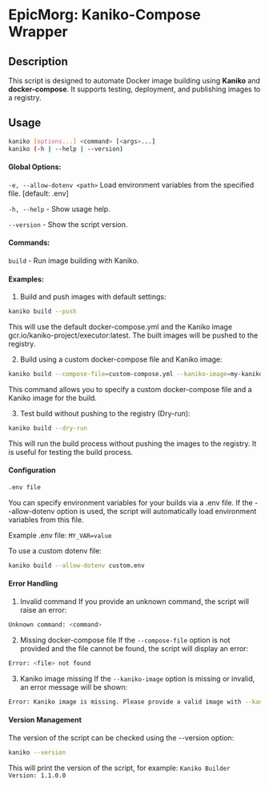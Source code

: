 # EpicMorg: Kaniko-Compose Wrapper

## Description

This script is designed to automate Docker image building using **Kaniko** and **docker-compose**. It supports testing, deployment, and publishing images to a registry.

## Usage

```bash
kaniko [options...] <command> [<args>...]
kaniko (-h | --help | --version)
```

#### Global Options:
`-e, --allow-dotenv <path>`
Load environment variables from the specified file.
[default: .env]

`-h, --help` - Show usage help.

`--version` - Show the script version.

#### Commands:

`build` - Run image building with Kaniko.

#### Examples:
1. Build and push images with default settings:
```bash
kaniko build --push
```
This will use the default docker-compose.yml and the Kaniko image gcr.io/kaniko-project/executor:latest. The built images will be pushed to the registry.

2. Build using a custom docker-compose file and Kaniko image:
```bash
kaniko build --compose-file=custom-compose.yml --kaniko-image=my-kaniko-image
```
This command allows you to specify a custom docker-compose file and a Kaniko image for the build.

3. Test build without pushing to the registry (Dry-run):
```bash
kaniko build --dry-run
```
This will run the build process without pushing the images to the registry. It is useful for testing the build process.

#### Configuration
```bash
.env file
```
You can specify environment variables for your builds via a .env file. If the --allow-dotenv option is used, the script will automatically load environment variables from this file.

Example .env file: `MY_VAR=value`

To use a custom dotenv file:

```bash
kaniko build --allow-dotenv custom.env
```
#### Error Handling

1. Invalid command
If you provide an unknown command, the script will raise an error:

```bash
Unknown command: <command>
```

2. Missing docker-compose file
If the `--compose-file` option is not provided and the file cannot be found, the script will display an error:

```bash
Error: <file> not found
```
3. Kaniko image missing
If the `--kaniko-image` option is missing or invalid, an error message will be shown:

```bash
Error: Kaniko image is missing. Please provide a valid image with --kaniko-image.
```

#### Version Management
The version of the script can be checked using the --version option:

```bash
kaniko --version
```
This will print the version of the script, for example: `Kaniko Builder Version: 1.1.0.0`